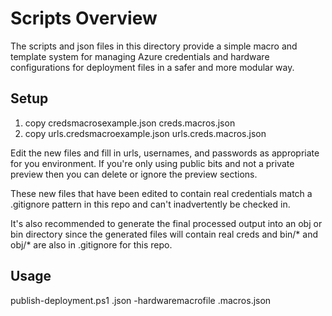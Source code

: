# Scripts Overview

The scripts and json files in this directory provide a simple macro and template system for managing Azure credentials and hardware configurations for deployment files in a safer and more modular way.

## Setup

1. copy credsmacrosexample.json creds.macros.json
2. copy urls.credsmacroexample.json urls.creds.macros.json

Edit the new files and fill in urls, usernames, and passwords as appropriate for you environment.
If you're only using public bits and not a private preview then you can delete or ignore the preview sections.

These new files that have been edited to contain real credentials match a .gitignore pattern in this repo and can't inadvertently be checked in.

It's also recommended to generate the final processed output into an obj or bin directory since the generated files will contain real creds and bin/* and obj/* are also in .gitignore for this repo.

## Usage

publish-deployment.ps1 <deployment template file>.json -hardwaremacrofile <board type>.macros.json
